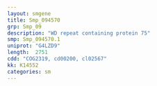 ```yaml
---
layout: smgene
title: Smp_094570
grp: Smp_09
description: "WD repeat containing protein 75"
smp: Smp_094570.1
uniprot: "G4LZD9"
length:  2751
cdd: "COG2319, cd00200, cl02567"
kk: K14552
categories: sm
---
```


